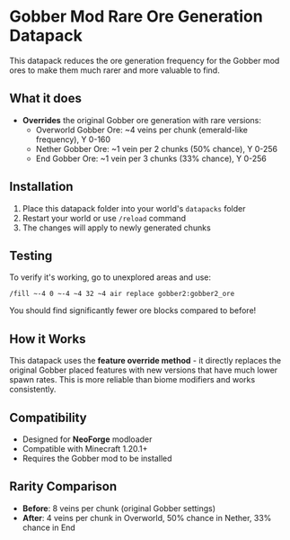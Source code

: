 # Gobber Mod Rare Ore Generation Datapack

This datapack reduces the ore generation frequency for the Gobber mod ores to make them much rarer and more valuable to find.

## What it does

- **Overrides** the original Gobber ore generation with rare versions:
  - Overworld Gobber Ore: ~4 veins per chunk (emerald-like frequency), Y 0-160
  - Nether Gobber Ore: ~1 vein per 2 chunks (50% chance), Y 0-256
  - End Gobber Ore: ~1 vein per 3 chunks (33% chance), Y 0-256

## Installation

1. Place this datapack folder into your world's `datapacks` folder
2. Restart your world or use `/reload` command
3. The changes will apply to newly generated chunks

## Testing

To verify it's working, go to unexplored areas and use:
```
/fill ~-4 0 ~-4 ~4 32 ~4 air replace gobber2:gobber2_ore
```

You should find significantly fewer ore blocks compared to before!

## How it Works

This datapack uses the **feature override method** - it directly replaces the original Gobber placed features with new versions that have much lower spawn rates. This is more reliable than biome modifiers and works consistently.

## Compatibility

- Designed for **NeoForge** modloader
- Compatible with Minecraft 1.20.1+ 
- Requires the Gobber mod to be installed

## Rarity Comparison

- **Before**: 8 veins per chunk (original Gobber settings)
- **After**: 4 veins per chunk in Overworld, 50% chance in Nether, 33% chance in End